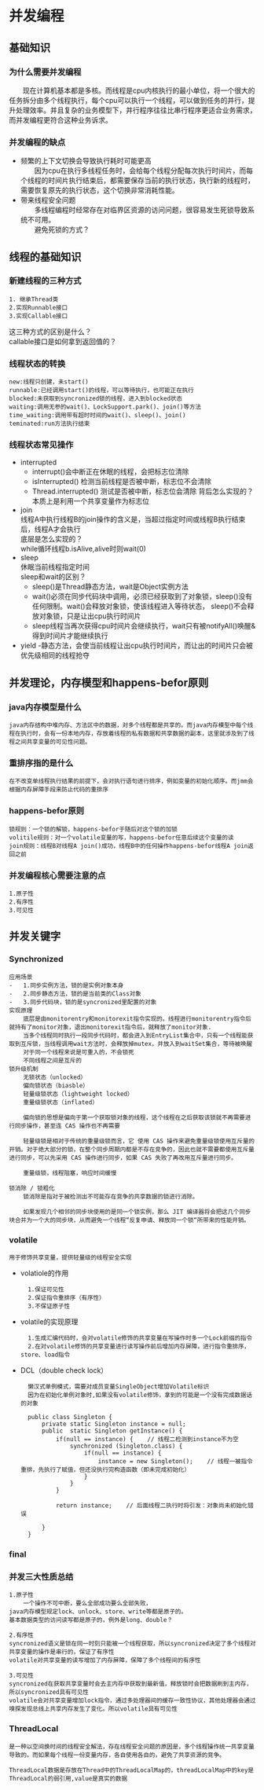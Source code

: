 # 并发编程
## 基础知识
### 为什么需要并发编程  
&emsp;&emsp;现在计算机基本都是多核。而线程是cpu内核执行的最小单位，将一个很大的任务拆分由多个线程执行，每个cpu可以执行一个线程，可以做到任务的并行，提升处理效率。并且复杂的业务模型下，并行程序往往比串行程序更适合业务需求，而并发编程更符合这种业务诉求。
### 并发编程的缺点  
* 频繁的上下文切换会导致执行耗时可能更高  
&emsp;&emsp;因为cpu在执行多线程任务时，会给每个线程分配每次执行时间片，而每个线程的时间片执行结束后，都需要保存当前的执行状态，执行新的线程时，需要恢复原先的执行状态，这个切换非常消耗性能。
* 带来线程安全问题  
&emsp;&emsp;多线程编程时经常存在对临界区资源的访问问题，很容易发生死锁导致系统不可用。  
&emsp;&emsp;避免死锁的方式？  
## 线程的基础知识
### 新建线程的三种方式
    1. 继承Thread类
    2.实现Runnable接口
    3.实现Callable接口
这三种方式的区别是什么？  
callable接口是如何拿到返回值的？

### 线程状态的转换
    new:线程只创建，未start()
    runnable:已经调用start()的线程，可以等待执行，也可能正在执行
    blocked:未获取到syncronized锁的线程，进入到blocked状态
    waiting:调用无参的wait()、LockSupport.park()、join()等方法
    time_waiting:调用带有超时时间的wait()、sleep()、join()
    teminated:run方法执行结束

### 线程状态常见操作
* interrupted  
    - interrupt()会中断正在休眠的线程，会把标志位清除
    - isInterrupted() 检测当前线程是否被中断，标志位不会清除
    - Thread.interrupted() 测试是否被中断，标志位会清除
    背后怎么实现的？
        本质上是利用一个共享变量作为标志位
* join  
    线程A中执行线程B的join操作的含义是，当超过指定时间或线程B执行结束后，线程A才会执行  
    底层是怎么实现的？  
    while循环线程b.isAlive,alive时则wait(0)
* sleep  
    休眠当前线程指定时间  
    sleep和wait的区别？  
    - sleep()是Thread静态方法，wait是Object实例方法
    - wait()必须在同步代码块中调用，必须已经获取到了对象锁，sleep()没有任何限制。wait()会释放对象锁，使该线程进入等待状态， sleep()不会释放对象锁，只是让出cpu执行时间片
    - sleep线程当再次获得cpu时间片会继续执行，wait只有被notifyAll()唤醒&得到时间片才能继续执行
* yield
    -静态方法，会使当前线程让出cpu执行时间片，而让出的时间片只会被优先级相同的线程抢夺
## 并发理论，内存模型和happens-befor原则
### java内存模型是什么
    java内存结构中堆内存、方法区中的数据，对多个线程都是共享的。而java内存模型中每个线程在执行时，会有一份本地内存，存放着线程的私有数据和共享数据的副本，这里就涉及到了线程之间共享变量的可见性问题。
### 重排序指的是什么
    在不改变单线程执行结果的前提下，会对执行语句进行排序，例如变量的初始化顺序。而jmm会根据内存屏障手段来防止代码的重排序
### happens-befor原则
    锁规则：一个锁的解锁，happens-befor于随后对这个锁的加锁
    volitile规则：对一个volatile变量的写，happens-befor任意后续这个变量的读
    join规则：线程B对线程A join()成功，线程B中的任何操作happens-befor线程A join返回之前

### 并发编程核心需要注意的点
    1.原子性
    2.有序性
    3.可见性
## 并发关键字
### Synchronized
    应用场景  
    -   1.同步实例方法，锁的是实例对象本身
    -   2.同步静态方法，锁的是当前类的Class对象
    -   3.同步代码块，锁的是syncronized里配置的对象  
    实现原理
        底层是由monitorentry和monitorexit指令实现的。线程进行monitorentry指令后就持有了monitor对象，退出monitorexit指令后，就释放了monitor对象.
        当多个线程同时执行一段同步代码时，都会进入到EntryList集合中，只有一个线程能获取到互斥锁，当线程调用wait方法时，会释放掉mutex，并放入到waitSet集合，等待被唤醒
        对于同一个线程来说是可重入的，不会锁死
        不同线程之间是互斥的
    锁升级机制
        无锁状态（unlocked）
        偏向锁状态（biasble）
        轻量级锁状态（lightweight locked）
        重量级锁状态（inflated）

        偏向锁的思想是偏向于第一个获取锁对象的线程，这个线程在之后获取该锁就不再需要进行同步操作，甚至连 CAS 操作也不再需要

        轻量级锁是相对于传统的重量级锁而言，它 使用 CAS 操作来避免重量级锁使用互斥量的开销。对于绝大部分的锁，在整个同步周期内都是不存在竞争的，因此也就不需要都使用互斥量进行同步，可以先采用 CAS 操作进行同步，如果 CAS 失败了再改用互斥量进行同步。

        重量级锁，线程阻塞，响应时间缓慢

    锁消除 / 锁粗化
        锁消除是指对于被检测出不可能存在竞争的共享数据的锁进行消除。

        如果发现几个相邻的同步块使用的是同一个锁实例，那么 JIT 编译器将会把这几个同步块合并为一个大的同步块，从而避免一个线程“反复申请、释放同一个锁“所带来的性能开销。
        
### volatile
    用于修饰共享变量，提供轻量级的线程安全实现
- volatiole的作用  

        1.保证可见性
        2.保证指令重排序（有序性）
        3.不保证原子性
- volatile的实现原理  

        1.生成汇编代码时，会对volatile修饰的共享变量在写操作时多一个Lock前缀的指令
        2.在对volatile修饰的共享变量进行读写操作前后增加内存屏障，进行指令重排序，store、load指令
- DCL（double check lock）  
        
        懒汉式单例模式，需要对成员变量SingleObject增加Volatile标识
        因为在初始化单例对象时,如果没有volatile修饰，拿到的可能是一个没有完成数据话的对象
        
        public class Singleton {
            private static Singleton instance = null;
            public  static Singleton getInstance() {
                if(null == instance) {    // 线程二检测到instance不为空
                    synchronized (Singleton.class) {
                        if(null == instance) {
                            instance = new Singleton();    // 线程一被指令重排，先执行了赋值，但还没执行完构造函数（即未完成初始化）
                        }
                    }
                }
        
                return instance;    // 后面线程二执行时将引发：对象尚未初始化错误
        
            }
        }
### final
### 并发三大性质总结
    1.原子性  
        一个操作不可中断，要么全部成功要么全部失败，
    java内存模型规定lock、unlock、store、write等都是原子的。
    基本数据类型的访问读写都是原子的，例外是long、double？

    2.有序性
    syncronized语义是锁在同一时刻只能被一个线程获取，所以syncronized决定了多个线程对共享变量的操作是串行的，保证了有序性
    volatile对共享变量的读写增加了内存屏障，保障了多个线程间的有序性
    
    3.可见性
    syncronized在获取共享变量时会去主内存中获取到最新值，释放锁时会把数据刷到主内存，所以syncronized具有可见性
    volatile会对共享变量增加lock指令，通过多处理器间的缓存一致性协议，其他处理器会通过嗅探发现总线上共享内存发生了变化。所以volatile具有可见性

### ThreadLocal
    是一种以空间换时间的线程安全解法，存在线程安全问题的原因是，多个线程操作统一共享变量导致的。而如果每个线程一份变量内存，各自使用各自的，避免了共享资源的竞争。

    ThreadLocal数据是存放在Thread中的ThreadLocalMap的，threadLocalMap中的key是ThreadLocal的弱引用,value是真实的数据
    